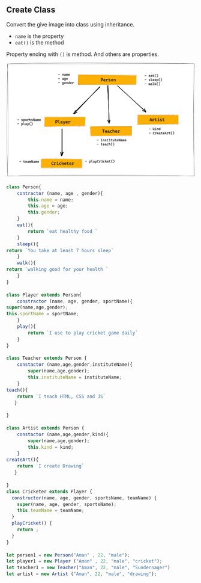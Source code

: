 ## Create Class

Convert the give image into class using inheritance.

- `name` is the property
- `eat()` is the method

Property ending with `()` is method. And others are properties.

![Inheritance](../assets/inheritance.png)

```js
class Person{
    contractor (name, age , gender){
        this.name = name;
        this.age = age;
        this.gender;
    }
    eat(){
        return `eat healthy food `
    }
    sleep(){
return `You take at least 7 hours sleep`
    }
    walk(){
return `walking good for your health `
    }
}

class Player extends Person{
    constractor (name, age, gender, sportName){
super(name,age,gender);
this.sportName = sportName;
    }
    play(){
        return `I use to play cricket game daily`
    }
}

class Teacher extends Person {
    constactor (name,age,gender,instituteName){
        super(name,age,gender);
        this.instituteName = instituteName;
    }
teach(){
    return `I teach HTML, CSS and JS`
   }

}

class Artist extends Person {
    constactor (name,age,gender,kind){
        super(name,age,gender);
        this.kind = kind;
    }
createArt(){
    return `I create Drawing`
   }

}
class Cricketer extends Player {
  constructor(name, age, gender, sportsName, teamName) {
    super(name, age, gender, sportsName);
    this.teamName = teamName;
  }
  playCricket() {
    return ;
  }
}

let person1 = new Person("Aman" , 22, "male");
let player1 = new Player ("Aman" , 22, "male", "cricket");
let teacher1 = new Teacher("Aman", 22, "male", "Sundernager")
let artist = new Artist ("Aman", 22, "male", "drawing");

```
